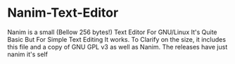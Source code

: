 # Nanim-Text-Editor
Nanim is a small (Bellow 256 bytes!) Text Editor For GNU/Linux
It's Quite Basic But For Simple Text Editing It works.
To Clarify on the size, it includes this file and a copy of GNU GPL v3 as well as Nanim.
The releases have just nanim it's self
